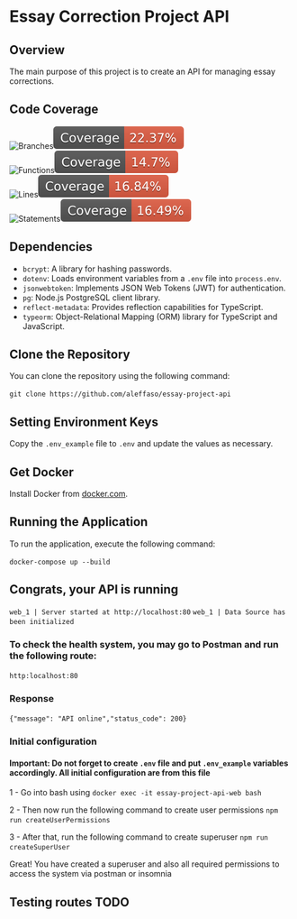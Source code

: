 # Essay Correction Project API

## Overview

The main purpose of this project is to create an API for managing essay corrections.

## Code Coverage

![Branches](https://img.shields.io/badge/Branches-blue)![Branches](./coverage/badge-branches.svg) <br>
![Functions](https://img.shields.io/badge/Functions-blue)![Functions](./coverage/badge-functions.svg) <br>
![Lines](https://img.shields.io/badge/Lines-blue)![Lines](./coverage/badge-lines.svg) <br>
![Statements](https://img.shields.io/badge/Statements-blue)![Statements](./coverage/badge-statements.svg) <br>

## Dependencies

- `bcrypt`: A library for hashing passwords.
- `dotenv`: Loads environment variables from a `.env` file into `process.env`.
- `jsonwebtoken`: Implements JSON Web Tokens (JWT) for authentication.
- `pg`: Node.js PostgreSQL client library.
- `reflect-metadata`: Provides reflection capabilities for TypeScript.
- `typeorm`: Object-Relational Mapping (ORM) library for TypeScript and JavaScript.

## Clone the Repository

You can clone the repository using the following command:

`git clone https://github.com/aleffaso/essay-project-api`

## Setting Environment Keys

Copy the `.env_example` file to `.env` and update the values as necessary.

## Get Docker

Install Docker from [docker.com](https://docs.docker.com/get-docker/).

## Running the Application

To run the application, execute the following command:

`docker-compose up --build`

## Congrats, your API is running

`web_1 | Server started at http://localhost:80`
`web_1 | Data Source has been initialized`

### To check the health system, you may go to Postman and run the following route:

`http:localhost:80`

### Response

`{"message": "API online","status_code": 200}`

### Initial configuration

#### Important: Do not forget to create `.env` file and put `.env_example` variables accordingly. All initial configuration are from this file

1 - Go into bash using `docker exec -it essay-project-api-web bash`

2 - Then now run the following command to create user permissions `npm run createUserPermissions`

3 - After that, run the following command to create superuser `npm run createSuperUser`

Great! You have created a superuser and also all required permissions to access the system via postman or insomnia

## Testing routes TODO
